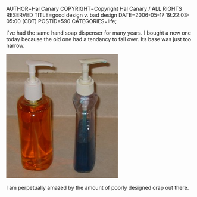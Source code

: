 AUTHOR=Hal Canary
COPYRIGHT=Copyright Hal Canary / ALL RIGHTS RESERVED
TITLE=good design v. bad design
DATE=2006-05-17 19:22:03-05:00 (CDT)
POSTID=590
CATEGORIES=life;

I've had the same hand soap dispenser for many years. I bought a new one today because the old one had a tendancy to fall over. Its base was just too narrow.

![[]](/images/2006-05-17-soap-design.jpg)

I am perpetually amazed by the amount of poorly designed crap out there.
